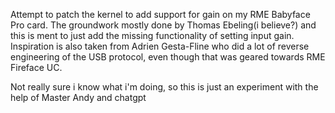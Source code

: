Attempt to patch the kernel to add support for gain on my RME Babyface Pro card. The groundwork mostly done by Thomas Ebeling(i believe?) and this is ment to just add the missing functionality of setting input gain. 
Inspiration is also taken from Adrien Gesta-Fline who did a lot of reverse engineering of the USB protocol, even though that was geared towards RME Fireface UC.

Not really sure i know what i'm doing, so this is just an experiment with the help of Master Andy and chatgpt
